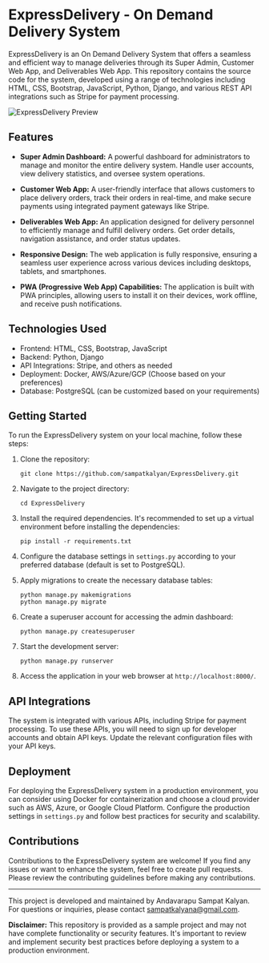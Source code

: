# ExpressDelivery - On Demand Delivery System

ExpressDelivery is an On Demand Delivery System that offers a seamless and efficient way to manage deliveries through its Super Admin, Customer Web App, and Deliverables Web App. This repository contains the source code for the system, developed using a range of technologies including HTML, CSS, Bootstrap, JavaScript, Python, Django, and various REST API integrations such as Stripe for payment processing.

![ExpressDelivery Preview](/path/to/preview/image.png)

## Features

- **Super Admin Dashboard:** A powerful dashboard for administrators to manage and monitor the entire delivery system. Handle user accounts, view delivery statistics, and oversee system operations.

- **Customer Web App:** A user-friendly interface that allows customers to place delivery orders, track their orders in real-time, and make secure payments using integrated payment gateways like Stripe.

- **Deliverables Web App:** An application designed for delivery personnel to efficiently manage and fulfill delivery orders. Get order details, navigation assistance, and order status updates.

- **Responsive Design:** The web application is fully responsive, ensuring a seamless user experience across various devices including desktops, tablets, and smartphones.

- **PWA (Progressive Web App) Capabilities:** The application is built with PWA principles, allowing users to install it on their devices, work offline, and receive push notifications.

## Technologies Used

- Frontend: HTML, CSS, Bootstrap, JavaScript
- Backend: Python, Django
- API Integrations: Stripe, and others as needed
- Deployment: Docker, AWS/Azure/GCP (Choose based on your preferences)
- Database: PostgreSQL (can be customized based on your requirements)

## Getting Started

To run the ExpressDelivery system on your local machine, follow these steps:

1. Clone the repository:
   ```
   git clone https://github.com/sampatkalyan/ExpressDelivery.git
   ```

2. Navigate to the project directory:
   ```
   cd ExpressDelivery
   ```

3. Install the required dependencies. It's recommended to set up a virtual environment before installing the dependencies:
   ```
   pip install -r requirements.txt
   ```

4. Configure the database settings in `settings.py` according to your preferred database (default is set to PostgreSQL).

5. Apply migrations to create the necessary database tables:
   ```
   python manage.py makemigrations
   python manage.py migrate
   ```

6. Create a superuser account for accessing the admin dashboard:
   ```
   python manage.py createsuperuser
   ```

7. Start the development server:
   ```
   python manage.py runserver
   ```

8. Access the application in your web browser at `http://localhost:8000/`.

## API Integrations

The system is integrated with various APIs, including Stripe for payment processing. To use these APIs, you will need to sign up for developer accounts and obtain API keys. Update the relevant configuration files with your API keys.

## Deployment

For deploying the ExpressDelivery system in a production environment, you can consider using Docker for containerization and choose a cloud provider such as AWS, Azure, or Google Cloud Platform. Configure the production settings in `settings.py` and follow best practices for security and scalability.

## Contributions

Contributions to the ExpressDelivery system are welcome! If you find any issues or want to enhance the system, feel free to create pull requests. Please review the contributing guidelines before making any contributions.

---

This project is developed and maintained by Andavarapu Sampat Kalyan. For questions or inquiries, please contact sampatkalyana@gmail.com.

**Disclaimer:** This repository is provided as a sample project and may not have complete functionality or security features. It's important to review and implement security best practices before deploying a system to a production environment.
